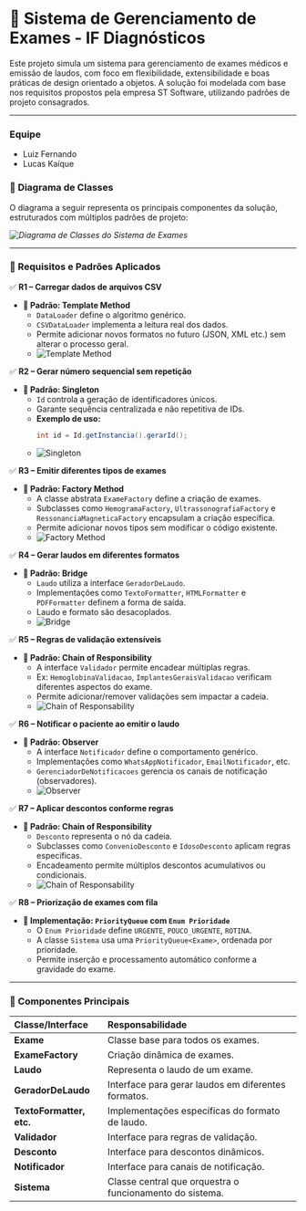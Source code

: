 # 🧪 Sistema de Gerenciamento de Exames - IF Diagnósticos

Este projeto simula um sistema para gerenciamento de exames médicos e emissão de laudos, com foco em flexibilidade, extensibilidade e boas práticas de design orientado a objetos. A solução foi modelada com base nos requisitos propostos pela empresa ST Software, utilizando padrões de projeto consagrados.

---

### Equipe

- Luiz Fernando 
- Lucas Kaíque

### 📌 Diagrama de Classes
O diagrama a seguir representa os principais componentes da solução, estruturados com múltiplos padrões de projeto:

*![Diagrama de Classes do Sistema de Exames](./imagens/geral.png)*

---

### 🎯 Requisitos e Padrões Aplicados

✅ **R1 – Carregar dados de arquivos CSV**
* **🔧 Padrão: Template Method**
    * `DataLoader` define o algoritmo genérico.
    * `CSVDataLoader` implementa a leitura real dos dados.
    * Permite adicionar novos formatos no futuro (JSON, XML etc.) sem alterar o processo geral.
    * ![Template Method](./imagens/r1.png)


✅ **R2 – Gerar número sequencial sem repetição**
* **🔧 Padrão: Singleton**
    * `Id` controla a geração de identificadores únicos.
    * Garante sequência centralizada e não repetitiva de IDs.
    * **Exemplo de uso:**
        ```java
        int id = Id.getInstancia().gerarId();
        ```
    * ![Singleton](./imagens/r2.png)
     

✅ **R3 – Emitir diferentes tipos de exames**
* **🔧 Padrão: Factory Method**
    * A classe abstrata `ExameFactory` define a criação de exames.
    * Subclasses como `HemogramaFactory`, `UltrassonografiaFactory` e `RessonanciaMagneticaFactory` encapsulam a criação específica.
    * Permite adicionar novos tipos sem modificar o código existente.
    * ![Factory Method](./imagens/r3.png)

✅ **R4 – Gerar laudos em diferentes formatos**
* **🔧 Padrão: Bridge**
    * `Laudo` utiliza a interface `GeradorDeLaudo`.
    * Implementações como `TextoFormatter`, `HTMLFormatter` e `PDFFormatter` definem a forma de saída.
    * Laudo e formato são desacoplados.
    * ![Bridge](./imagens/r4.png)

✅ **R5 – Regras de validação extensíveis**
* **🔧 Padrão: Chain of Responsibility**
    * A interface `Validador` permite encadear múltiplas regras.
    * Ex: `HemoglobinaValidacao`, `ImplantesGeraisValidacao` verificam diferentes aspectos do exame.
    * Permite adicionar/remover validações sem impactar a cadeia.
    * ![Chain of Responsability](./imagens/r5.png)

✅ **R6 – Notificar o paciente ao emitir o laudo**
* **🔧 Padrão: Observer**
    * A interface `Notificador` define o comportamento genérico.
    * Implementações como `WhatsAppNotificador`, `EmailNotificador`, etc.
    * `GerenciadorDeNotificacoes` gerencia os canais de notificação (observadores).
    * ![Observer](./imagens/r6.png)

✅ **R7 – Aplicar descontos conforme regras**
* **🔧 Padrão: Chain of Responsibility**
    * `Desconto` representa o nó da cadeia.
    * Subclasses como `ConvenioDesconto` e `IdosoDesconto` aplicam regras específicas.
    * Encadeamento permite múltiplos descontos acumulativos ou condicionais.
    * ![Chain of Responsability](./imagens/r7.png)

✅ **R8 – Priorização de exames com fila**
* **🔧 Implementação: `PriorityQueue` com `Enum Prioridade`**
    * O `Enum Prioridade` define `URGENTE`, `POUCO_URGENTE`, `ROTINA`.
    * A classe `Sistema` usa uma `PriorityQueue<Exame>`, ordenada por prioridade.
    * Permite inserção e processamento automático conforme a gravidade do exame.

---

### 🧱 Componentes Principais

| Classe/Interface | Responsabilidade |
| :--- | :--- |
| **Exame** | Classe base para todos os exames. |
| **ExameFactory** | Criação dinâmica de exames. |
| **Laudo** | Representa o laudo de um exame. |
| **GeradorDeLaudo** | Interface para gerar laudos em diferentes formatos. |
| **TextoFormatter, etc.** | Implementações específicas do formato de laudo. |
| **Validador** | Interface para regras de validação. |
| **Desconto** | Interface para descontos dinâmicos. |
| **Notificador** | Interface para canais de notificação. |
| **Sistema** | Classe central que orquestra o funcionamento do sistema. |
